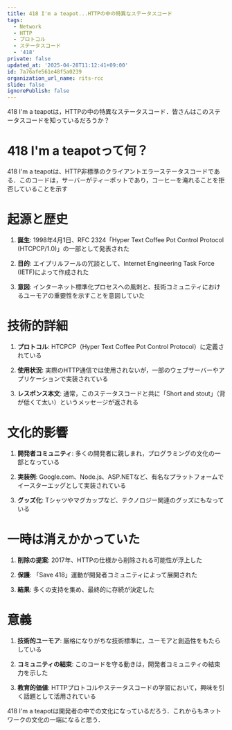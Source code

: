 ```yaml
---
title: 418 I'm a teapot...HTTPの中の特異なステータスコード
tags:
  - Network
  - HTTP
  - プロトコル
  - ステータスコード
  - '418'
private: false
updated_at: '2025-04-28T11:12:41+09:00'
id: 7a76afe561e48f5a0239
organization_url_name: rits-rcc
slide: false
ignorePublish: false
---
```

418 I'm a teapotは，HTTPの中の特異なステータスコード．皆さんはこのステータスコードを知っているだろうか？

# 418 I'm a teapotって何？

418 I'm a teapotは、HTTP非標準のクライアントエラーステータスコードである．このコードは，サーバーがティーポットであり，コーヒーを淹れることを拒否していることを示す

# 起源と歴史

1. **誕生**: 1998年4月1日、RFC 2324「Hyper Text Coffee Pot Control Protocol (HTCPCP/1.0)」の一部として発表された

2. **目的**: エイプリルフールの冗談として、Internet Engineering Task Force (IETF)によって作成された

3. **意図**: インターネット標準化プロセスへの風刺と、技術コミュニティにおけるユーモアの重要性を示すことを意図していた

# 技術的詳細

1. **プロトコル**: HTCPCP（Hyper Text Coffee Pot Control Protocol）に定義されている

2. **使用状況**: 実際のHTTP通信では使用されないが，一部のウェブサーバーやアプリケーションで実装されている

3. **レスポンス本文**: 通常，このステータスコードと共に「Short and stout」（背が低くて太い）というメッセージが返される

# 文化的影響

1. **開発者コミュニティ**: 多くの開発者に親しまれ，プログラミングの文化の一部となっている

2. **実装例**: Google.com、Node.js、ASP.NETなど、有名なプラットフォームでイースターエッグとして実装されている

3. **グッズ化**: Tシャツやマグカップなど、テクノロジー関連のグッズにもなっている

# 一時は消えかかっていた

1. **削除の提案**: 2017年、HTTPの仕様から削除される可能性が浮上した

2. **保護**: 「Save 418」運動が開発者コミュニティによって展開された

3. **結果**: 多くの支持を集め、最終的に存続が決定した

# 意義

1. **技術的ユーモア**: 厳格になりがちな技術標準に，ユーモアと創造性をもたらしている

2. **コミュニティの結束**: このコードを守る動きは，開発者コミュニティの結束力を示した

3. **教育的価値**: HTTPプロトコルやステータスコードの学習において，興味を引く話題として活用されている

418 I'm a teapotは開発者の中での文化になっているだろう．これからもネットワークの文化の一端になると思う．
